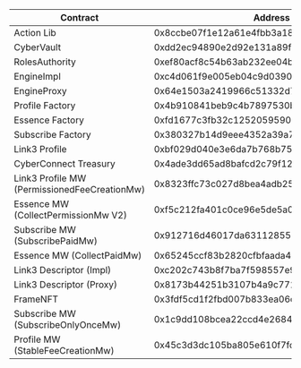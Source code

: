 | Contract                                     | Address                                    |
| -------------------------------------------- | ------------------------------------------ |
| Action Lib                                   | 0x8ccbe07f1e12a61e4fbb3a1895d35dce001ff73a |
| CyberVault                                   | 0xdd2ec94890e2d92e131a89f73bfe124137e0c10e |
| RolesAuthority                               | 0xef80acf8c54b63ab232ee04b82cdc9709c991587 |
| EngineImpl                                   | 0xc4d061f9e005eb04c9d039026656b225f1829130 |
| EngineProxy                                  | 0x64e1503a2419966c51332d7f6018de9544ad78a1 |
| Profile Factory                              | 0x4b910841beb9c4b7897530bf2e2e28e40b60b47f |
| Essence Factory                              | 0xfd1677c3fb32c12520595908d3f45240607ff637 |
| Subscribe Factory                            | 0x380327b14d9eee4352a39a77d6eba92c03d279a1 |
| Link3 Profile                                | 0xbf029d040e3e6da7b768b759dd9d67d84c73c06f |
| CyberConnect Treasury                        | 0x4ade3dd65ad8bafcd2c79f12ce62080c8c6749ef |
| Link3 Profile MW (PermissionedFeeCreationMw) | 0x8323ffc73c027d8bea4adb255447d3f5a8b3ad12 |
| Essence MW (CollectPermissionMw V2)          | 0xf5c212fa401c0ce96e5de5a0a4553c538f8f812f |
| Subscribe MW (SubscribePaidMw)               | 0x912716d46017da6311285571d4c53fd36bb180fa |
| Essence MW (CollectPaidMw)                   | 0x65245ccf83b2820cfbfaada41361b8599701ce51 |
| Link3 Descriptor (Impl)                      | 0xc202c743b8f7ba7f598557e93ebe0441dc9c630d |
| Link3 Descriptor (Proxy)                     | 0x8173b44251b3107b4a9c771dee9e7beae8da10fa |
| FrameNFT                                     | 0x3fdf5cd1f2fbd007b833ea06c5500d67b3d6cdec |
| Subscribe MW (SubscribeOnlyOnceMw)           | 0x1c9dd108bcea22ccd4e268401e2e3fda65ab6ea3 |
| Profile MW (StableFeeCreationMw)             | 0x45c3d3dc105ba805e610f7fc2f3b4ca5e29097a7 |
